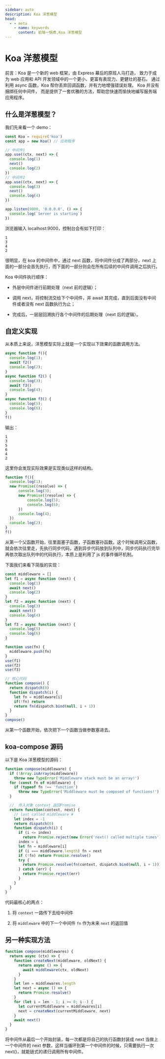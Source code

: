 ```yaml
---
sidebar: auto
description: Koa 洋葱模型
head:
  - - meta
    - name: keywords
      content: 前端一锅煮,Koa 洋葱模型
---
```


# Koa 洋葱模型

前言：Koa 是一个新的 web 框架，由 Express 幕后的原班人马打造， 致力于成为 web 应用和 API 开发领域中的一个更小、更富有表现力、更健壮的基石。 通过利用 async 函数，Koa 帮你丢弃回调函数，并有力地增强错误处理。 Koa 并没有捆绑任何中间件， 而是提供了一套优雅的方法，帮助您快速而愉快地编写服务端应用程序。

## 什么是洋葱模型？

我们先来看一个 demo：

```js
const Koa = require('koa')
const app = new Koa() // 应用程序

// 中间件1
app.use((ctx, next) => {
  console.log(1)
  next()
  console.log(2)
})
// 中间件2
app.use((ctx, next) => {
  console.log(3)
  next()
  console.log(4)
})

app.listen(9000, '0.0.0.0', () => {
  console.log(`Server is starting`)
})
```

浏览器输入 localhost:9000，控制台会有如下打印：

```
1
3
4
2
```

很明显，在 koa 的中间件中，通过 next 函数，将中间件分成了两部分，next 上面的一部分会首先执行，而下面的一部分则会在所有后续的中间件调用之后执行。

Koa 中间件执行顺序：

- 外层中间件进行前期处理（next 前的逻辑）；

- 调用 next，将控制流交给下个中间件，并 await 其完成，直到后面没有中间件或者没有 next 函数执行为止；

- 完成后，一层层回溯执行各个中间件的后期处理（next 后的逻辑）。

## 自定义实现

从本质上来说，洋葱模型实际上就是一个实现以下效果的函数调用方法。

```js
async function f(){
  console.log(1);
  await f2()
  console.log(2);
}
async function f2() {
  console.log(3);
  await f3()
  console.log(4);
}
async function f3() {
  console.log(5);
  console.log(6);
}
f()
```

输出：

```
1
3
5
6
4
2
```

这里你会发现实际效果是实现类似这样的结构。

```js
function f(){
  console.log(1);
  new Promise((resolve) => {
      console.log(3);
      new Promise((resolve) => {
          console.log(5);
          console.log(6);
      })
      console.log(4);
  })
  console.log(2);
}
f()
```

从第一个父函数开始，往里面塞子函数，子函数塞孙函数。这个时候调用父函数，就会依次往里走，先执行同步代码，遇到异步代码放到队列中，同步代码执行完毕再依次取出队列中的代码执行，本质上是利用了 js 的事件循环机制。

下面我们来看下简版的实现：

```js
const middleware = []
let f1 = async function (next) {
  console.log(1)
  await next()
  console.log(2)
}
let f2 = async function (next) {
  console.log(3)
  await next()
  console.log(4)
}
let f3 = async function (next) {
  console.log(5)
  console.log(6)
}

function use(fn) {
  middleware.push(fn)
}
use(f1)
use(f2)
use(f3)

// 核心代码
function compose() {
  return dispatch(0)
  function dispatch(i) {
    let fn = middleware[i]
    if(!fn) return
    return fn(dispatch.bind(null, i + 1))
  }
}
compose()
```

从第一个函数开始，依次把下一个函数当做参数塞进去。

## koa-compose 源码

以下是 Koa 洋葱模型的源码：

```js
function compose(middleware) {
  if (!Array.isArray(middleware))
    throw new TypeError('Middleware stack must be an array!')
  for (const fn of middleware) {
    if (typeof fn !== 'function')
      throw new TypeError('Middleware must be composed of functions!')
  }

  //  传入对象 context 返回Promise
  return function(context, next) {
    // last called middleware #
    let index = -1
    return dispatch(0)
    function dispatch(i) {
      if (i <= index)
        return Promise.reject(new Error('next() called multiple times'))
      index = i
      let fn = middleware[i]
      if (i === middleware.length) fn = next
      if (!fn) return Promise.resolve()
      try {
        return Promise.resolve(fn(context, dispatch.bind(null, i + 1)))
      } catch (err) {
        return Promise.reject(err)
      }
    }
  }
}
```

代码最核心的两点：

1. 将 `context` 一路传下去给中间件

2. 将 `middleware` 中的下一个中间件 `fn` 作为未来 `next` 的返回值

## 另一种实现方法

```js
function compose(middlewares) {
  return async (ctx) => {
    function createNext(middleware, oldNext) {
      return async () => {
        await middleware(ctx, oldNext)
      }
    }
    let len = middlewares.length
    let next = async () => {
      return Promise.resolve()
    }
    for (let i = len - 1; i >= 0; i--) {
      let currentMiddleware = middlewares[i]
      next = createNext(currentMiddleware, next)
    }
    await next()
  }
}
```

将中间件从最后一个开始封装，每一次都是将自己的执行函数封装成 next 当做上一个中间件的 next 参数，这样当循环到第一个中间件的时候，只需要执行一次 next()，就能链式的递归调用所有中间件。
